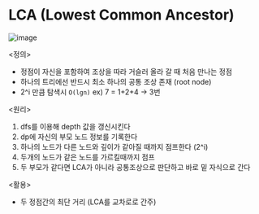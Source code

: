 # LCA (Lowest Common Ancestor)

![image](https://user-images.githubusercontent.com/75887645/149156895-cbf3c7f1-b7e2-4516-93c7-13ab07996e7b.png)

<정의>
- 정점이 자신을 포함하여 조상을 따라 거슬러 올라 갈 때 처음 만나는 정점
- 하나의 트리에선 반드시 최소 하나의 공통 조상 존재 (root node)
- 2^i 만큼 탐색시 `O(lgn)` ex) 7 = 1+2+4 -> 3번

<원리>
1. dfs를 이용해 depth 값을 갱신시킨다
2. dp에 자신의 부모 노드 정보를 기록한다
3. 하나의 노드가 다른 노드와 깊이가 같아질 때까지 점프한다 (2^i)
4. 두개의 노드가 같은 노드를 가르킬때까지 점프
5. 두 부모가 같다면 LCA가 아니라 공통조상으로 판단하고 바로 밑 자식으로 간다

<활용>
- 두 정점간의 최단 거리 (LCA를 교차로로 간주)

